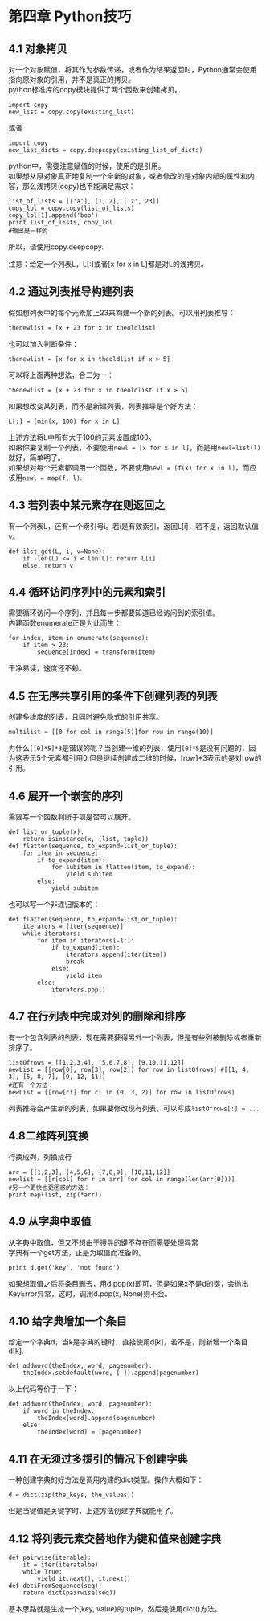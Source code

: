 第四章 Python技巧
=================
4.1 对象拷贝
------------
对一个对象赋值，将其作为参数传递，或者作为结果返回时，Python通常会使用指向原对象的引用，并不是真正的拷贝。  
python标准库的copy模块提供了两个函数来创建拷贝。

    import copy
    new_list = copy.copy(existing_list)

或者

    import copy
    new_list_dicts = copy.deepcopy(existing_list_of_dicts)

python中，需要注意赋值的时候，使用的是引用。  
如果想从原对象真正地复制一个全新的对象，或者修改的是对象内部的属性和内容，那么浅拷贝(copy)也不能满足需求：

    list_of_lists = [['a'], [1, 2], ['z', 23]]
    copy_lol = copy.copy(list_of_lists)
    copy_lol[1].append('boo')
    print list_of_lists, copy_lol
    #输出是一样的

所以，请使用copy.deepcopy.  

注意：给定一个列表L，L[:]或者[x for x in L]都是对L的浅拷贝。

4.2 通过列表推导构建列表
------------------------
假如想列表中的每个元素加上23来构建一个新的列表。可以用列表推导：

    thenewlist = [x + 23 for x in theoldlist]

也可以加入判断条件：

    thenewlist = [x for x in theoldlist if x > 5]

可以将上面两种想法，合二为一：

    thenewlist = [x + 23 for x in theoldlist if x > 5]

如果想改变某列表，而不是新建列表，列表推导是个好方法：

    L[:] = [min(x, 100) for x in L]

上述方法将L中所有大于100的元素设置成100。  
如果你要复制一个列表，不要使用`newl = [x for x in l]`，而是用`newl=list(l)`就好，简单明了。  
如果想对每个元素都调用一个函数，不要使用`newl = [f(x) for x in l]`，而应该用`newl = map(f, l)`.  

4.3 若列表中某元素存在则返回之
------------------------------
有一个列表L，还有一个索引号i。若i是有效索引，返回L[i]，若不是，返回默认值v。

    def ilst_get(L, i, v=None):
        if -len(L) <= i < len(L): return L[i]
        else: return v

4.4 循环访问序列中的元素和索引
------------------------------
需要循环访问一个序列，并且每一步都要知道已经访问到的索引值。  
内建函数enumerate正是为此而生：

    for index, item in enumerate(sequence):
        if item > 23:
            sequence[index] = transform(item)

干净易读，速度还不赖。

4.5 在无序共享引用的条件下创建列表的列表
----------------------------------------
创建多维度的列表，且同时避免隐式的引用共享。

    multilist = [[0 for col in range(5)]for row in range(10)]

为什么`[[0]*5]*3`是错误的呢？当创建一维的列表，使用`[0]*5`是没有问题的，因为这表示5个元素都引用0.但是继续创建成二维的时候，[row]*3表示的是对row的引用。

4.6 展开一个嵌套的序列
----------------------
需要写一个函数判断子项是否可以展开。

    def list_or_tuple(x):
        return isinstance(x, (list, tuple))
    def flatten(sequence, to_expand=list_or_tuple):
        for item in sequence:
            if to_expand(item):
                for subitem in flatten(item, to_expand):
                    yield subitem
            else:
                yield subitem

也可以写一个非递归版本的：
    
    def flatten(sequence, to_expand=list_or_tuple):
        iterators = [iter(sequence)]
        while iterators:
            for item in iterators[-1:]:
                if to_expand(item):
                    iterators.append(iter(item))
                    break
                else:
                    yield item
            else:
                iterators.pop()


4.7 在行列表中完成对列的删除和排序
----------------------------------
有一个包含列表的列表，现在需要获得另外一个列表，但是有些列被删除或者重新排序了。

    listOfrows = [[1,2,3,4], [5,6,7,8], [9,10,11,12]]
    newList = [[row[0], row[3], row[2]] for row in listOfrows] #[[1, 4, 3], [5, 8, 7], [9, 12, 11]]
    #还有一个方法：
    newList = [[row[ci] for ci in (0, 3, 2)] for row in listOfrows]

列表推导会产生新的列表，如果要修改现有列表，可以写成`listOfrows[:] = ...`

4.8二维阵列变换
--------------
行换成列，列换成行

    arr = [[1,2,3], [4,5,6], [7,8,9], [10,11,12]]
    newlist = [[r[col] for r in arr] for col in range(len(arr[0]))]
    #另一个更快也更困惑的方法：
    print map(list, zip(*arr))


4.9 从字典中取值
----------------
从字典中取值，但又不想由于搜寻的键不存在而需要处理异常  
字典有一个get方法，正是为取值而准备的。

    print d.get('key', 'not found')

如果想取值之后将条目删去，用d.pop(x)即可，但是如果x不是d的键，会抛出KeyError异常，这时，调用d.pop(x, None)则不会。

4.10 给字典增加一个条目
------------------------
给定一个字典d，当k是字典的键时，直接使用d[k]，若不是，则新增一个条目d[k].  

    def addword(theIndex, word, pagenumber):
        theIndex.setdefault(word, [ ]).append(pagenumber)

以上代码等价于一下：

    def addword(theIndex, word, pagenumber):
        if word in theIndex:
            theIndex[word].append(pagenumber)
        else:
            theIndex[word] = [pagenumber]


4.11 在无须过多援引的情况下创建字典
-----------------------------------
一种创建字典的好方法是调用内建的dict类型。操作大概如下：

    d = dict(zip(the_keys, the_values))

但是当键值是关键字时，上述方法创建字典就能用了。

4.12 将列表元素交替地作为键和值来创建字典
-----------------------------------------

    def pairwise(iterable):
        it = iter(iteratalbe)
        while True:
            yield it.next(), it.next()
    def deciFromSequence(seq):
        return dict(pairwise(seq))

基本思路就是生成一个(key, value)的tuple，然后是使用dict()方法。

